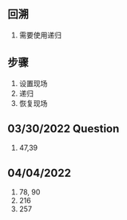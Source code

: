 ## 回溯
1. 需要使用递归

## 步骤
1. 设置现场
2. 递归
3. 恢复现场

## 03/30/2022 Question 
1. 47,39

## 04/04/2022
1. 78, 90
2. 216
3. 257
